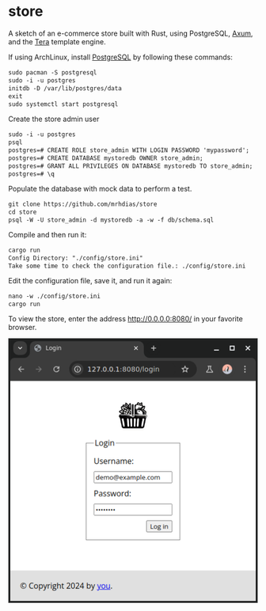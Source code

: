 # store
A sketch of an e-commerce store built with Rust, using PostgreSQL, [Axum](https://github.com/tokio-rs/axum), and the [Tera](https://keats.github.io/tera/) template engine.

If using ArchLinux, install [PostgreSQL](https://wiki.archlinux.org/title/PostgreSQL) by following these commands:
```
sudo pacman -S postgresql
sudo -i -u postgres
initdb -D /var/lib/postgres/data
exit
sudo systemctl start postgresql
```
Create the store admin user
```
sudo -i -u postgres
psql
postgres=# CREATE ROLE store_admin WITH LOGIN PASSWORD 'mypassword';
postgres=# CREATE DATABASE mystoredb OWNER store_admin;
postgres=# GRANT ALL PRIVILEGES ON DATABASE mystoredb TO store_admin;
postgres=# \q
```
Populate the database with mock data to perform a test.
```
git clone https://github.com/mrhdias/store
cd store
psql -W -U store_admin -d mystoredb -a -w -f db/schema.sql
```
Compile and then run it:
```
cargo run
Config Directory: "./config/store.ini"
Take some time to check the configuration file.: ./config/store.ini
```
Edit the configuration file, save it, and run it again:
```
nano -w ./config/store.ini
cargo run
```
To view the store, enter the address http://0.0.0.0:8080/ in your favorite browser.

![Login Screenshot](https://raw.githubusercontent.com/mrhdias/store/main/screenshots/login.png)